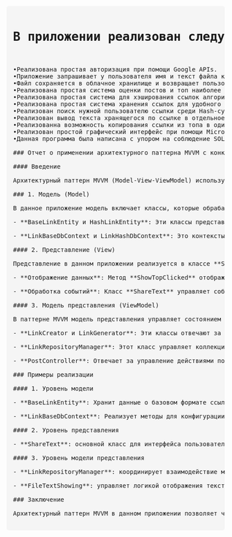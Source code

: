 <pre style="font-family: monospace; white-space: pre; margin: 20px 0; background: #f5f5f5; padding: 15px; border-radius: 5px;">
<h1 align="center">В приложении реализован следующий функционал:.</h1>

•Реализована простая авторизация при помощи Google APIs.
•Приложение запрашивает у пользователя имя и текст файла который необходимо сохранить.
•Файл сохраняется в облачное хранилище и возвращает пользователю публичную ссылку на файл.
•Реализована простая система оценки постов и топ наиболее популярных ссылок.
•Реализована простая система для хэширования ссылок алгоритмом SHA256 для удобного хранения и обеспечения наибольшей безопасности.
•Реализована простая система хранения ссылок для удобного доступа к ним при помощи реляционной БД SQLite.
•Реализован поиск нужной пользователю ссылки среди Hash-сумм для обеспечения наибольшей защиты данных,пользователю возвращается ссылка не измененная алгоритмом SHA256.
•Реализован вывод текста хранящегося по ссылке в отдельное окно интерфейса.
•Реализованна возможность копирования ссылки из топа в один клик для ее просмотра и оценки.
•Реализован простой графический интерфейс при помощи Microsoft Forms.
•Данная программа была написана с упором на соблюдение SOLID и ООП.

### Отчет о применении архитектурного паттерна MVVM с конкретными примерами реализации

#### Введение

Архитектурный паттерн MVVM (Model-View-ViewModel) используется в разработке приложений для упрощения взаимодействия между интерфейсом пользователя и бизнес-логикой. В данном отчете мы проанализируем структурные единицы приложения, описанного в предоставленном коде, с акцентом на реализацию подхода MVVM.

### 1. Модель (Model)

В данное приложение модель включает классы, которые обрабатывают и хранят данные. Примеры таких классов:

- **BaseLinkEntity и HashLinkEntity**: Эти классы представляют сущности, которые хранят данные о ссылках. Они наследуются от базового класса **LinkDbForm**, который определяет общие свойства, такие как `ExpirationDate`. Эти классы отвечают за инкапсуляцию данных, связанных с ссылками, и могут использоваться для управления ими в базе данных.

- **LinkBaseDbContext и LinkHashDbContext**: Это контексты Entity Framework, управляющие доступом к базе данных. Они позволяют создать и взаимодействовать с таблицами, в которых хранятся данные ссылок, используя ORM под названием Entity Framework Core.

#### 2. Представление (View)

Представление в данном приложении реализуется в классе **ShareText**, который наследуется от **Form**. Оно включает элементы пользовательского интерфейса, такие как текстовые поля и кнопки. Основные функции представления:

- **Отображение данных**: Метод **ShowTopClicked** отображает популярные ссылки в списке, вызывая метод интерфейса **IShowUI**. Этот интерфейс обеспечивает четкое разделение между логикой представления и отображением данных.

- **Обработка событий**: Класс **ShareText** управляет событиями, такими как нажатия кнопок, и вызывает соответствующие методы для выполнения логики приложения. Например, событие **LikeClicked** вызывает метод **LikePost** из класса **PostController**, что показывает связь между представлением и логикой.

#### 3. Модель представления (ViewModel)

В паттерне MVVM модель представления управляет состоянием представления и координирует взаимодействие между моделью и представлением. В данном коде функции модели представления распределены по нескольким классам:

- **LinkCreator и LinkGenerator**: Эти классы отвечают за создание и генерацию ссылок. Класс **LinkGenerator** генерирует *SHA256* хэш для предоставленной ссылки, а класс **LinkCreator** использует объект *LinkGenerator* для создания базовой ссылки и ее хэша. Это разделение обязанностей упрощает тестирование и улучшает поддерживаемость кода.

- **LinkRepositoryManager**: Этот класс управляет коллекцией ссылок и делегирует задачи по добавлению и удалению ссылок классам, реализующим интерфейсы `IDatabaseLinkAdder` и `IDatabaseLinkRemover`. Это позволяет легко изменять логику управления ссылками при необходимости.

- **PostController**: Отвечает за управление действиями пользователей, такими как лайки и дизлайки. Он использует интерфейсы для получения пользовательского ввода и выполнения операций над сущностями ссылок.

### Примеры реализации

#### 1. Уровень модели

- **BaseLinkEntity**: Хранит данные о базовом формате ссылки и количестве лайков. Это позволяет удобно работать с данными в контексте базы.
  
- **LinkBaseDbContext**: Реализует методы для конфигурации базы данных, что способствует легкости взаимодействия с данными.

#### 2. Уровень представления

- **ShareText**: основной класс для интерфейса пользователя, который обрабатывает ввод данных и взаимодействие с пользователем (нажатия кнопок, отображение данных).

#### 3. Уровень модели представления

- **LinkRepositoryManager**: координирует взаимодействие между добавлением и удалением ссылок. В методе **AddLink** вызываются действия по добавлению как базовой, так и хэшированной ссылки.

- **FileTextShowing**: управляет логикой отображения текста файла, обеспечивая взаимодействие между пользовательским вводом и отображением данных. Он использует интерфейсы для доступа к необходимым данным и методам.

### Заключение

Архитектурный паттерн MVVM в данном приложении позволяет четко разделить ответственность между компонентами, улучшая организацию и поддержку кода. Четкое разделение на модель, представление и модель представления обеспечивает высокий уровень абстракции и простоту в модификации. Этот подход позволяет также эффективно тестировать бизнес-логику, не вмешиваясь в детали интерфейса. Классы, реализующие интерфейсы, предоставляют гибкость и расширяемость, что делает код более читаемым и легко управляемым.
  </pre>
